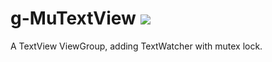 # g-MuTextView [![](https://jitpack.io/v/Geno1024/g-MuTextView.svg)](https://jitpack.io/#Geno1024/g-MuTextView)

A TextView ViewGroup, adding TextWatcher with mutex lock.
